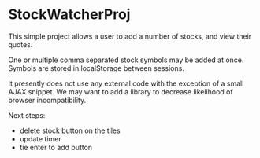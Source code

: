 # StockWatcherProj

This simple project allows a user to add a number of stocks, and view their quotes.

One or multiple comma separated stock symbols may be added at once.
Symbols are stored in localStorage between sessions.

It presently does not use any external code with the exception of a small AJAX snippet.
We may want to add a library to decrease likelihood of browser incompatibility.

Next steps:

* delete stock button on the tiles
* update timer
* tie enter to add button
